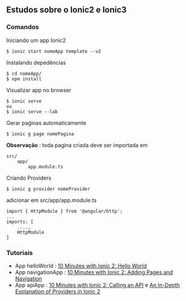 ## Estudos sobre o Ionic2 e Ionic3

### Comandos

Iniciando um app Ionic2 

    $ ionic start nomeApp template --v2 

Instalando depedências  

    $ cd nomeApp/
    $ npm install

Visualizar app no browser

    $ ionic serve   
    ou 
    $ ionic serve --lab

Gerar paǵinas automaticamente

    $ ionic g page nomePagina

 **Observação** : toda pagina criada deve ser importada em 

    src/
        app/
            app.module.ts  

Criando Providers

    $ ionic g provider nomeProvider  

adicionar em  src/app/app.module.ts

    import { HttpModule } from '@angular/http';
    ...
    imports: [
        ....,
        HttpModule
    ]



### Tutoriais 

- App helloWorld : [10 Minutes with Ionic 2: Hello World](http://blog.ionic.io/10-minutes-with-ionic-2-hello-world/)
- App navigationApp : [10 Minutes with Ionic 2: Adding Pages and Navigation](http://blog.ionic.io/10-minutes-with-ionic-2-adding-pages-and-navigation/)
- App apiApp : [10 Minutes with Ionic 2: Calling an API](http://blog.ionic.io/10-minutes-with-ionic-2-calling-an-api/) e [An In-Depth Explanation of Providers in Ionic 2](https://www.joshmorony.com/an-in-depth-explanation-of-providers-in-ionic-2/)
